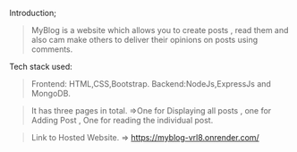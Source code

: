 Introduction;

> MyBlog is a website which allows you to create posts , read them and also cam make others to deliver their opinions on posts using comments.

Tech stack used:
>Frontend: HTML,CSS,Bootstrap.
>Backend:NodeJs,ExpressJs and MongoDB.

>It has three pages in total.
=>One for Displaying all posts , one for Adding Post , One for reading the individual post.

>Link to Hosted Website.
=> https://myblog-vrl8.onrender.com/
